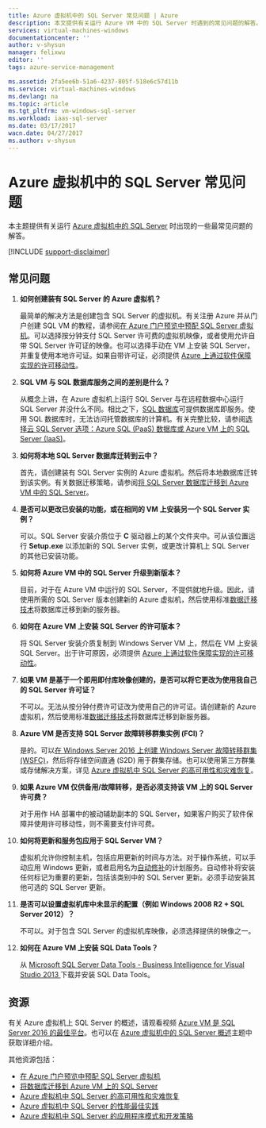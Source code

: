 ```yaml
---
title: Azure 虚拟机中的 SQL Server 常见问题 | Azure
description: 本文提供有关运行 Azure VM 中的 SQL Server 时遇到的常见问题的解答。
services: virtual-machines-windows
documentationcenter: ''
author: v-shysun
manager: felixwu
editor: ''
tags: azure-service-management

ms.assetid: 2fa5ee6b-51a6-4237-805f-518e6c57d11b
ms.service: virtual-machines-windows
ms.devlang: na
ms.topic: article
ms.tgt_pltfrm: vm-windows-sql-server
ms.workload: iaas-sql-server
ms.date: 03/17/2017
wacn.date: 04/27/2017
ms.author: v-shysun
---
```


# Azure 虚拟机中的 SQL Server 常见问题
本主题提供有关运行 [Azure 虚拟机中的 SQL Server](https://www.azure.cn/home/features/virtual-machines/#virtual-machine-SQLserver) 时出现的一些最常见问题的解答。

[!INCLUDE [support-disclaimer](../../includes/support-disclaimer.md)]

## 常见问题
1. **如何创建装有 SQL Server 的 Azure 虚拟机？**

    最简单的解决方法是创建包含 SQL Server 的虚拟机。有关注册 Azure 并从门户创建 SQL VM 的教程，请参阅[在 Azure 门户预览中预配 SQL Server 虚拟机](./windows/sql/virtual-machines-windows-portal-sql-server-provision.md)。可以选择按分钟支付 SQL Server 许可费的虚拟机映像，或者使用允许自带 SQL Server 许可证的映像。也可以选择手动在 VM 上安装 SQL Server，并重复使用本地许可证。如果自带许可证，必须提供 [Azure 上通过软件保障实现的许可移动性](https://www.azure.cn/pricing/license-mobility/)。
2. **SQL VM 与 SQL 数据库服务之间的差别是什么？**

    从概念上讲，在 Azure 虚拟机上运行 SQL Server 与在远程数据中心运行 SQL Server 并没什么不同。相比之下，[SQL 数据库](../sql-database/sql-database-technical-overview.md)可提供数据库即服务。使用 SQL 数据库时，无法访问托管数据库的计算机。有关完整比较，请参阅[选择云 SQL Server 选项：Azure SQL (PaaS) 数据库或 Azure VM 上的 SQL Server (IaaS)](../sql-database/sql-database-paas-vs-sql-server-iaas.md)。
3. **如何将本地 SQL Server 数据库迁转到云中？**

    首先，请创建装有 SQL Server 实例的 Azure 虚拟机。然后将本地数据库迁转到该实例。有关数据迁移策略，请参阅[将 SQL Server 数据库迁移到 Azure VM 中的 SQL Server](./windows/sql/virtual-machines-windows-migrate-sql.md)。
4. **是否可以更改已安装的功能，或在相同的 VM 上安装另一个 SQL Server 实例？**

    可以。SQL Server 安装介质位于 **C** 驱动器上的某个文件夹中。可从该位置运行 **Setup.exe** 以添加新的 SQL Server 实例，或更改计算机上 SQL Server 的其他已安装功能。
5. **如何将 Azure VM 中的 SQL Server 升级到新版本？**

    目前，对于在 Azure VM 中运行的 SQL Server，不提供就地升级。因此，请使用所需的 SQL Server 版本创建新的 Azure 虚拟机，然后使用标准[数据迁移技术](./windows/sql/virtual-machines-windows-migrate-sql.md)将数据库迁移到新的服务器。
6. **如何在 Azure VM 上安装 SQL Server 的许可版本？**

    将 SQL Server 安装介质复制到 Windows Server VM 上，然后在 VM 上安装 SQL Server。出于许可原因，必须提供 [Azure 上通过软件保障实现的许可移动性](https://www.azure.cn/pricing/license-mobility/)。
7. **如果 VM 是基于一个即用即付库映像创建的，是否可以将它更改为使用我自己的 SQL Server 许可证？**

    不可以。无法从按分钟付费许可证改为使用自己的许可证。请创建新的 Azure 虚拟机，然后使用标准[数据迁移技术](./windows/sql/virtual-machines-windows-migrate-sql.md)将数据库迁移到新服务器。

7. **Azure VM 是否支持 SQL Server 故障转移群集实例 (FCI)？**

    是的。可以[在 Windows Server 2016 上创建 Windows Server 故障转移群集 (WSFC)](./windows/sql/virtual-machines-windows-portal-sql-create-failover-cluster.md)，然后将存储空间直通 (S2D) 用于群集存储。也可以使用第三方群集或存储解决方案，详见 [Azure 虚拟机中 SQL Server 的高可用性和灾难恢复](./windows/sql/virtual-machines-windows-sql-high-availability-dr.md#azure-only-high-availability-solutions)。

7. **如果 Azure VM 仅供备用/故障转移，是否必须支持该 VM 上的 SQL Server 许可费？**

    对于用作 HA 部署中的被动辅助副本的 SQL Server，如果客户购买了软件保障并使用许可移动性，则不需要支付许可费。

8. **如何将更新和服务包应用于 SQL Server VM？**

    虚拟机允许你控制主机，包括应用更新的时间与方法。对于操作系统，可以手动应用 Windows 更新，或者启用名为[自动修补](./virtual-machines-windows-sql-automated-patching.md)的计划服务。自动修补将安装任何标记为重要的更新，包括该类别中的 SQL Server 更新。必须手动安装其他可选的 SQL Server 更新。
9. **是否可以设置虚拟机库中未显示的配置（例如 Windows 2008 R2 + SQL Server 2012）？**

    不可以。对于包含 SQL Server 的虚拟机库映像，必须选择提供的映像之一。
10. **如何在 Azure VM 上安装 SQL Data Tools？**

     从 [Microsoft SQL Server Data Tools - Business Intelligence for Visual Studio 2013 ](https://www.microsoft.com/download/details.aspx?id=42313) 下载并安装 SQL Data Tools。

## 资源
有关 Azure 虚拟机上 SQL Server 的概述，请观看视频 [Azure VM 是 SQL Server 2016 的最佳平台](https://channel9.msdn.com/Events/DataDriven/SQLServer2016/Azure-VM-is-the-best-platform-for-SQL-Server-2016)。也可以在 [Azure 虚拟机中的 SQL Server 概述](./virtual-machines-windows-sql-server-iaas-overview.md)主题中获取详细介绍。

其他资源包括：

* [在 Azure 门户预览中预配 SQL Server 虚拟机](./windows/sql/virtual-machines-windows-portal-sql-server-provision.md)
* [将数据库迁移到 Azure VM 上的 SQL Server](./windows/sql/virtual-machines-windows-migrate-sql.md)
* [Azure 虚拟机中 SQL Server 的高可用性和灾难恢复](./windows/sql/virtual-machines-windows-sql-high-availability-dr.md)
* [Azure 虚拟机中 SQL Server 的性能最佳实践](./windows/sql/virtual-machines-windows-sql-performance.md)
* [Azure 虚拟机中 SQL Server 的应用程序模式和开发策略](./virtual-machines-windows-sql-server-app-patterns-dev-strategies.md)

<!---HONumber=Mooncake_0313_2017-->
<!--Update_Description: wording update-->